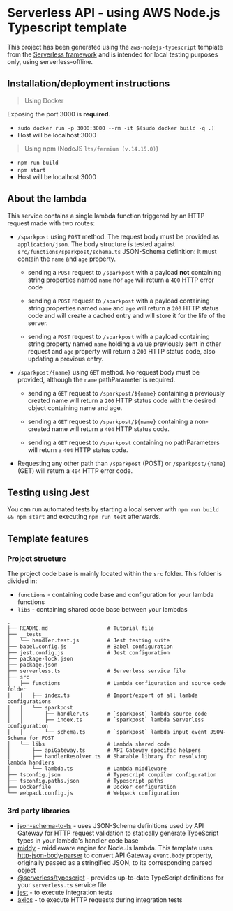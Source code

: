 # Serverless API - using AWS Node.js Typescript template

This project has been generated using the `aws-nodejs-typescript` template from the [Serverless framework](https://www.serverless.com/) and is intended for local testing purposes only, using serverless-offline.


## Installation/deployment instructions

> Using Docker

Exposing the port 3000 is **required**.
- `sudo docker run -p 3000:3000 --rm -it $(sudo docker build -q .)`
- Host will be localhost:3000


> Using npm (NodeJS `lts/fermium (v.14.15.0)`)

- `npm run build`
- `npm start`
- Host will be localhost:3000

## About the lambda

This service contains a single lambda function triggered by an HTTP request made with two routes:

- `/sparkpost` using `POST` method. The request body must be provided as `application/json`. The body structure is tested against `src/functions/sparkpost/schema.ts` JSON-Schema definition: it must contain the `name` and `age` property.

    - sending a `POST` request to `/sparkpost` with a payload **not** containing string properties named `name` nor `age` will return a `400` HTTP error code

    - sending a `POST` request to `/sparkpost` with a payload containing string properties named `name` and `age` will return a `200` HTTP status code and will create a cached entry and will store it for the life of the server.

    - sending a `POST` request to `/sparkpost` with a payload containing string property named `name` holding a value previously sent in other request and `age` property will return a `200` HTTP status code, also updating a previous entry.

- `/sparkpost/{name}` using `GET` method. No request body must be provided, although the `name` pathParameter is required. 

    - sending a `GET` request to `/sparkpost/${name}` containing a previously created name  will return a `200` HTTP status code with the desired object containing name and age.

    - sending a `GET` request to `/sparkpost/${name}` containing a non-created name will return a `404` HTTP status code.

    - sending a `GET` request to `/sparkpost` containing no pathParameters will return a `404` HTTP status code.

- Requesting any other path than `/sparkpost` (POST) or `/sparkpost/{name}` (GET) will return a `404` HTTP error code.

## Testing using Jest

You can run automated tests by starting a local server with `npm run build && npm start` and executing `npm run test` afterwards.

## Template features

### Project structure

The project code base is mainly located within the `src` folder. This folder is divided in:

- `functions` - containing code base and configuration for your lambda functions
- `libs` - containing shared code base between your lambdas

```
.
├── README.md                   # Tutorial file
├── __tests__
│   └── handler.test.js         # Jest testing suite
├── babel.config.js             # Babel configuration
├── jest.config.js              # Jest configuration
├── package-lock.json
├── package.json
├── serverless.ts               # Serverless service file
├── src
│   ├── functions               # Lambda configuration and source code folder
│   │   ├── index.ts            # Import/export of all lambda configurations
│   │   └── sparkpost           
│   │       ├── handler.ts      # `sparkpost` lambda source code
│   │       ├── index.ts        # `sparkpost` lambda Serverless configuration 
│   │       └── schema.ts       # `sparkpost` lambda input event JSON-Schema for POST
│   └── libs                    # Lambda shared code
│       ├── apiGateway.ts       # API Gateway specific helpers
│       ├── handlerResolver.ts  # Sharable library for resolving lambda handlers
│       └── lambda.ts           # Lambda middleware
├── tsconfig.json               # Typescript compiler configuration
├── tsconfig.paths.json         # Typescript paths
├── Dockerfile                  # Docker configuration
└── webpack.config.js           # Webpack configuration
```

### 3rd party libraries

- [json-schema-to-ts](https://github.com/ThomasAribart/json-schema-to-ts) - uses JSON-Schema definitions used by API Gateway for HTTP request validation to statically generate TypeScript types in your lambda's handler code base
- [middy](https://github.com/middyjs/middy) - middleware engine for Node.Js lambda. This template uses [http-json-body-parser](https://github.com/middyjs/middy/tree/master/packages/http-json-body-parser) to convert API Gateway `event.body` property, originally passed as a stringified JSON, to its corresponding parsed object
- [@serverless/typescript](https://github.com/serverless/typescript) - provides up-to-date TypeScript definitions for your `serverless.ts` service file
- [jest](https://github.com/facebook/jest) - to execute integration tests
- [axios](https://github.com/axios/axios) - to execute HTTP requests during integration tests

